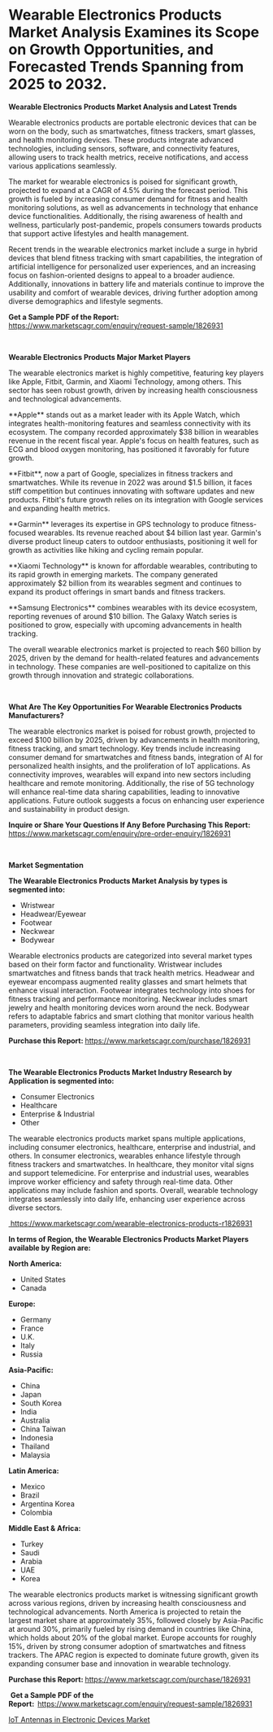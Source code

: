 <p><h1>Wearable Electronics Products Market Analysis Examines its Scope on Growth Opportunities, and Forecasted Trends Spanning from 2025 to 2032.</h1></p><p><strong>Wearable Electronics Products Market Analysis and Latest Trends</strong></p>
<p><p>Wearable electronics products are portable electronic devices that can be worn on the body, such as smartwatches, fitness trackers, smart glasses, and health monitoring devices. These products integrate advanced technologies, including sensors, software, and connectivity features, allowing users to track health metrics, receive notifications, and access various applications seamlessly.</p><p>The market for wearable electronics is poised for significant growth, projected to expand at a CAGR of 4.5% during the forecast period. This growth is fueled by increasing consumer demand for fitness and health monitoring solutions, as well as advancements in technology that enhance device functionalities. Additionally, the rising awareness of health and wellness, particularly post-pandemic, propels consumers towards products that support active lifestyles and health management.</p><p>Recent trends in the wearable electronics market include a surge in hybrid devices that blend fitness tracking with smart capabilities, the integration of artificial intelligence for personalized user experiences, and an increasing focus on fashion-oriented designs to appeal to a broader audience. Additionally, innovations in battery life and materials continue to improve the usability and comfort of wearable devices, driving further adoption among diverse demographics and lifestyle segments.</p></p>
<p><strong>Get a Sample PDF of the Report:&nbsp;</strong> <a href="https://www.marketscagr.com/enquiry/request-sample/1826931?utm_campaign=2480&utm_medium=2&utm_source=Github&utm_content=ia&utm_term=06042025&utm_id=wearable-electronics-products">https://www.marketscagr.com/enquiry/request-sample/1826931</a></p>
<p>&nbsp;</p>
<p><strong>Wearable Electronics Products Major Market Players</strong></p>
<p><p>The wearable electronics market is highly competitive, featuring key players like Apple, Fitbit, Garmin, and Xiaomi Technology, among others. This sector has seen robust growth, driven by increasing health consciousness and technological advancements.</p><p>**Apple** stands out as a market leader with its Apple Watch, which integrates health-monitoring features and seamless connectivity with its ecosystem. The company recorded approximately $38 billion in wearables revenue in the recent fiscal year. Apple's focus on health features, such as ECG and blood oxygen monitoring, has positioned it favorably for future growth.</p><p>**Fitbit**, now a part of Google, specializes in fitness trackers and smartwatches. While its revenue in 2022 was around $1.5 billion, it faces stiff competition but continues innovating with software updates and new products. Fitbit's future growth relies on its integration with Google services and expanding health metrics.</p><p>**Garmin** leverages its expertise in GPS technology to produce fitness-focused wearables. Its revenue reached about $4 billion last year. Garmin's diverse product lineup caters to outdoor enthusiasts, positioning it well for growth as activities like hiking and cycling remain popular.</p><p>**Xiaomi Technology** is known for affordable wearables, contributing to its rapid growth in emerging markets. The company generated approximately $2 billion from its wearables segment and continues to expand its product offerings in smart bands and fitness trackers. </p><p>**Samsung Electronics** combines wearables with its device ecosystem, reporting revenues of around $10 billion. The Galaxy Watch series is positioned to grow, especially with upcoming advancements in health tracking.</p><p>The overall wearable electronics market is projected to reach $60 billion by 2025, driven by the demand for health-related features and advancements in technology. These companies are well-positioned to capitalize on this growth through innovation and strategic collaborations.</p></p>
<p>&nbsp;</p>
<p><strong>What Are The Key Opportunities For Wearable Electronics Products Manufacturers?</strong></p>
<p><p>The wearable electronics market is poised for robust growth, projected to exceed $100 billion by 2025, driven by advancements in health monitoring, fitness tracking, and smart technology. Key trends include increasing consumer demand for smartwatches and fitness bands, integration of AI for personalized health insights, and the proliferation of IoT applications. As connectivity improves, wearables will expand into new sectors including healthcare and remote monitoring. Additionally, the rise of 5G technology will enhance real-time data sharing capabilities, leading to innovative applications. Future outlook suggests a focus on enhancing user experience and sustainability in product design.</p></p>
<p><strong>Inquire or Share Your Questions If Any Before Purchasing This Report:</strong> <a href="https://www.marketscagr.com/enquiry/pre-order-enquiry/1826931?utm_campaign=2480&utm_medium=2&utm_source=Github&utm_content=ia&utm_term=06042025&utm_id=wearable-electronics-products">https://www.marketscagr.com/enquiry/pre-order-enquiry/1826931</a></p>
<p>&nbsp;</p>
<p><strong>Market Segmentation</strong></p>
<p><strong>The Wearable Electronics Products Market Analysis by types is segmented into:</strong></p>
<p><ul><li>Wristwear</li><li>Headwear/Eyewear</li><li>Footwear</li><li>Neckwear</li><li>Bodywear</li></ul></p>
<p><p>Wearable electronics products are categorized into several market types based on their form factor and functionality. Wristwear includes smartwatches and fitness bands that track health metrics. Headwear and eyewear encompass augmented reality glasses and smart helmets that enhance visual interaction. Footwear integrates technology into shoes for fitness tracking and performance monitoring. Neckwear includes smart jewelry and health monitoring devices worn around the neck. Bodywear refers to adaptable fabrics and smart clothing that monitor various health parameters, providing seamless integration into daily life.</p></p>
<p><strong>Purchase this Report:&nbsp;</strong><a href="https://www.marketscagr.com/purchase/1826931?utm_campaign=2480&utm_medium=2&utm_source=Github&utm_content=ia&utm_term=06042025&utm_id=wearable-electronics-products">https://www.marketscagr.com/purchase/1826931</a></p>
<p>&nbsp;</p>
<p><strong>The Wearable Electronics Products Market Industry Research by Application is segmented into:</strong></p>
<p><ul><li>Consumer Electronics</li><li>Healthcare</li><li>Enterprise & Industrial</li><li>Other</li></ul></p>
<p><p>The wearable electronics products market spans multiple applications, including consumer electronics, healthcare, enterprise and industrial, and others. In consumer electronics, wearables enhance lifestyle through fitness trackers and smartwatches. In healthcare, they monitor vital signs and support telemedicine. For enterprise and industrial uses, wearables improve worker efficiency and safety through real-time data. Other applications may include fashion and sports. Overall, wearable technology integrates seamlessly into daily life, enhancing user experience across diverse sectors.</p></p>
<p><a href="https://www.marketscagr.com/wearable-electronics-products-r1826931?utm_campaign=2480&utm_medium=2&utm_source=Github&utm_content=ia&utm_term=06042025&utm_id=wearable-electronics-products">&nbsp;https://www.marketscagr.com/wearable-electronics-products-r1826931</a></p>
<p><strong>In terms of Region, the Wearable Electronics Products Market Players available by Region are:</strong></p>
<p>
    <p> <strong> North America: </strong>
        <ul>
            <li>United States</li>
            <li>Canada</li>
        </ul>
        </p> 
    <p> <strong> Europe: </strong>
        <ul>
            <li>Germany</li>
            <li>France</li>
            <li>U.K.</li>
            <li>Italy</li>
            <li>Russia</li>
        </ul>
        </p> 
    <p> <strong> Asia-Pacific: </strong>
        <ul>
            <li>China</li>
            <li>Japan</li>
            <li>South Korea</li>
            <li>India</li>
            <li>Australia</li>
            <li>China Taiwan</li>
            <li>Indonesia</li>
            <li>Thailand</li>
            <li>Malaysia</li>
        </ul>
        </p> 
    <p> <strong> Latin America: </strong>
        <ul>
            <li>Mexico</li>
            <li>Brazil</li>
            <li>Argentina Korea</li>
            <li>Colombia</li>
        </ul>
        </p> 
    <p> <strong> Middle East & Africa: </strong>
        <ul>
            <li>Turkey</li>
            <li>Saudi</li>
            <li>Arabia</li>
            <li>UAE</li>
            <li>Korea</li>
        </ul>
    </p>
    </p>
<p><p>The wearable electronics products market is witnessing significant growth across various regions, driven by increasing health consciousness and technological advancements. North America is projected to retain the largest market share at approximately 35%, followed closely by Asia-Pacific at around 30%, primarily fueled by rising demand in countries like China, which holds about 20% of the global market. Europe accounts for roughly 15%, driven by strong consumer adoption of smartwatches and fitness trackers. The APAC region is expected to dominate future growth, given its expanding consumer base and innovation in wearable technology.</p></p>
<p><strong>Purchase this Report: </strong><a href="https://www.marketscagr.com/purchase/1826931?utm_campaign=2480&utm_medium=2&utm_source=Github&utm_content=ia&utm_term=06042025&utm_id=wearable-electronics-products">https://www.marketscagr.com/purchase/1826931</a></p>
<p>&nbsp;<strong>Get a Sample PDF of the Report:&nbsp;&nbsp;</strong><a href="https://www.marketscagr.com/enquiry/request-sample/1826931?utm_campaign=2480&utm_medium=2&utm_source=Github&utm_content=ia&utm_term=06042025&utm_id=wearable-electronics-products">https://www.marketscagr.com/enquiry/request-sample/1826931</a></p>
<p><strong></strong></p>
<p><p><a href="https://github.com/cheryjhonson/Market-Research-Report-List-1/blob/main/iot-antennas-in-electronic-devices-market.md?utm_campaign=2480&utm_medium=2&utm_source=Github&utm_content=ia&utm_term=06042025&utm_id=wearable-electronics-products">IoT Antennas in Electronic Devices Market</a></p></p>